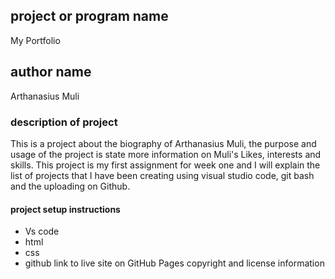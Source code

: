 ## project or program name 
My Portfolio
## author name 
Arthanasius Muli
### description of project
This is a project about the biography of Arthanasius Muli, the purpose and usage of the project is state more information on Muli's Likes, interests and skills. This project is my first assignment for week one and I will explain the list of projects that I have been creating using visual studio code, git bash and the uploading on Github.
#### project setup instructions
- Vs code
- html
- css
- github
link to live site on GitHub Pages
copyright and license information

